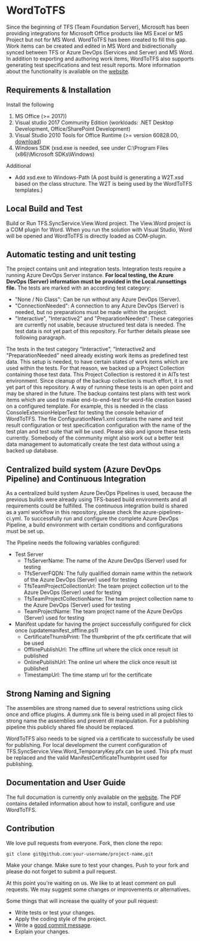 # WordToTFS

Since the beginning of TFS (Team Foundation Server), Microsoft has been providing integrations for Microsoft Office products like MS Excel or MS Project but not for MS Word.
WordToTFS has been created to fill this gap. Work items can be created and edited in MS Word and bidirectionally synced between TFS or Azure DevOps (Services and Server) and MS Word.
In addition to exporting and authoring work items, WordToTFS also supports generating test specifications and test result reports. More information about the functionality is available on the [website][ait-wordtotfs-page].

## Requirements & Installation

Install the following

1. MS Office (>= 2017))
2. Visual studio 2017 Community Edition (workloads: .NET Desktop Development, Office/SharePoint Development)
3. Visual Studio 2010 Tools for Office Runtime (>= version 60828.00, [download](https://www.microsoft.com/en-us/download/details.aspx?id=56961))
4. Windows SDK (xsd.exe is needed, see under C:\Program Files (x86)\Microsoft SDKs\Windows\)

Additional
  
* Add xsd.exe to Windows-Path (A post build is generating a W2T.xsd based on the class structure. The W2T is being used by the WordToTFS templates.)

## Local Build and Test

Build or Run TFS.SyncService.View.Word project.
The View.Word project is a COM plugin for Word.
When you run the solution with Visual Studio, Word will be opened and WordToTFS is directly loaded as COM-plugin.

## Automatic testing and unit testing

The project contains unit and integration tests.
Integration tests require a running Azure DevOps Server instance.
**For local testing, the Azure DevOps (Server) information must be provided in the Local.runsettings file.**
The tests are marked with an according test category:
  
* "None / No Class": Can be run without any Azure DevOps (Server).
* "ConnectionNeeded": A connection to any Azure DevOps (Server) is needed, but no preparations must be made within the project.
* "Interactive", "Interactive2" and "PreparationNeeded": These categories are currently not usable, because structured test data is needed. The test data is not yet part of this repository. For further details please see following paragraph.

The tests in the test category "Interactive", "Interactive2 and "PreparationNeeded" need already existing work items as predefined test data.
This setup is needed, to have certain states of work items which are used within the tests.
For that reason, we backed up a Project Collection containing those test data. This Project Collection is restored it in AITs test environment.
Since cleanup of the backup collection is much effort, it is not yet part of this repository.
A way of running these tests is an open point and may be shared in the future.
The backup contains test plans with test work items which are used to make end-to-end-test for word-file creation based on a configured template.
For example, this is needed in the class ConsoleExtensionHelperTest for testing the console behavior of WordToTFS.
The file ConfigurationNew1.xml contains the name and test result configuration or test specification configuration with the name of the test plan and test suite that will be used.
Please skip and ignore these tests currently. Somebody of the community might also work out a better test data management to automatically create the test data without using a backed up database.

## Centralized build system (Azure DevOps Pipeline) and Continuous Integration

As a centralized build system Azure DevOps Pipelines is used, because the previous builds were already using TFS-based build environments and all requirements could be fulfilled.
The continuous integration build is shared as a yaml workflow in this repository, please check the azure-pipelines-ci.yml.
To successfully run and configure the complete Azure DevOps Pipeline, a build environment with certain conditions and configurations must be set up.

The Pipeline needs the following variables configured:

* Test Server
  * TfsServerName: The name of the Azure DevOps (Server) used for testing
  * TfsServerFQDN: The fully qualified domain name within the network of the Azure DevOps (Server) used for testing
  * TfsTeamProjectCollectionUrl: The team project collection url to the Azure DevOps (Server) used for testing
  * TfsTeamProjectCollectionName: The team project collection name to the Azure DevOps (Server) used for testing
  * TeamProjectName: The team project name of the Azure DevOps (Server) used for testing
* Manifest update for having the project successfully configured for click once (updatemanifest_offline.ps1)
  * CertificateThumbPrint: The thumbprint of the pfx certificate that will be used
  * OfflinePublishUrl: The offline url where the click once result ist published
  * OnlinePublishUrl: The online url where the click once result ist published
  * TimestampUrl: The time stamp url for the certificate

## Strong Naming and Signing

The assemblies are strong named due to several restrictions using click once and office plugins.
A dummy.snk file is being used in all project files to strong name the assemblies and prevent dll manipulation.
For a publishing pipeline this publicly shared file should be replaced.

WordToTFS also needs to be signed via a certificate to successfully be used for publishing.
For local development the current configuration of TFS.SyncService.View.Word_TemporaryKey.pfx can be used. 
This pfx must be replaced and the valid ManifestCertificateThumbprint used for publishing.

## Documentation and User Guide

The full documation is currently only available on the [website][ait-wordtotfs-page].
The PDF contains detailed information about how to install, configure and use WordToTFS.

[ait-wordtotfs-page]: https://www.aitgmbh.de/blog/downloads/tfs-tools/ait-wordtotfs/

## Contribution

We love pull requests from everyone.
Fork, then clone the repo:

    git clone git@github.com:your-username/project-name.git

Make your change. Make sure to test your changes.
Push to your fork and please do not forget to submit a pull request.

At this point you're waiting on us. We like to at least comment on pull requests. We may suggest some changes or improvements or alternatives.

Some things that will increase the quality of your pull request:

* Write tests or test your changes.
* Apply the coding style of the project.
* Write a [good commit message][commit].
* Explain your changes.

[commit]: http://tbaggery.com/2008/04/19/a-note-about-git-commit-messages.html



